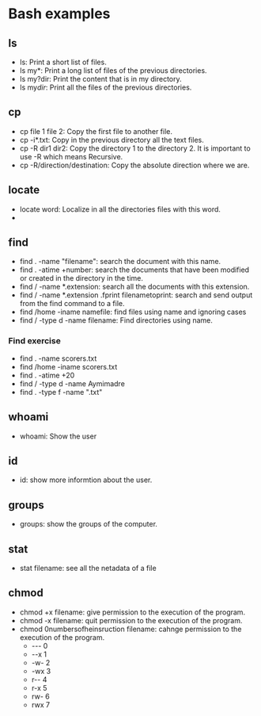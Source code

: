 # Bash examples
## ls
 * ls: Print a short list of files.
 * ls my*: Print a long list of files of the previous directories.
 * ls my?dir: Print the content that is in my directory.
 * ls my*dir*: Print all the files of the previous directories.

## cp
 * cp file 1 file 2: Copy the first file to another file.
 * cp -i*.txt: Copy in the previous directory all the text files.
 * cp -R dir1 dir2: Copy the directory 1 to the directory 2. It is important to use -R which means Recursive.
 * cp -R/direction/destination: Copy the absolute direction where we are.

## locate
 * locate word: Localize in all the directories files with this word.
 * 

## find
 * find . -name "filename": search the document with this name.
 * find . -atime +number: search the documents that have been modified or created in the directory in the time.
 * find / -name *.extension: search all the documents with this extension.
 * find / -name *.extension .fprint filenametoprint: search and send output from the find command to a file.
 * find /home -iname namefile: find files using name and ignoring cases
 * find / -type d -name filename: Find directories using name.
### Find exercise
 * find . -name scorers.txt
 * find /home -iname scorers.txt
 * find . -atime +20
 * find / -type d -name Aymimadre
 * find . -type f -name ".txt"

## whoami
 * whoami: Show the user

## id
 * id: show more informtion about the user.

## groups
 * groups: show the groups of the computer.

## stat
 * stat filename: see all the netadata of a file

## chmod
 * chmod +x filename: give permission to the execution of the program.
 * chmod -x filename: quit permission to the execution of the program.
 * chmod 0numbersofheinsruction filename: cahnge permission to the execution of the program.
    * --- 0
    * --x 1
    * -w- 2
    * -wx 3
    * r-- 4
    * r-x 5
    * rw- 6
    * rwx 7
